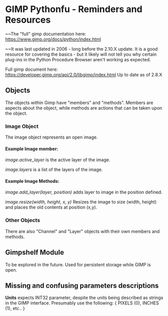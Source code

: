 # GIMP Pythonfu - Reminders and Resources

~~The "full" gimp documentation here: https://www.gimp.org/docs/python/index.html

~~It was last updated in 2006 - long before the 2.10.X update. It is a good resource for covering the basics - but it likely will not tell you why certain plug-ins in the Python Procedure Browser aren't working as expected. 

Full gimp document here: https://developer.gimp.org/api/2.0/libgimp/index.html Up to date as of 2.8.X

## Objects

The objects within Gimp have "members" and "methods". Members are aspects about the object, while methods are actions that can be taken upon the object.

### Image Object

The image object represents an open image. 

#### Example Image member:
_image.active_layer_ is the active layer of the image. 

_image.layers_ is a list of the layers of the image.

#### Example Image Methods:
_image.add_layer(layer, position)_ adds layer to image in the position defined.

_image.resize(width, height, x, y)_ Resizes the image to size (width, height) and places the old contents at position (x,y).

### Other Objects
There are also "Channel" and "Layer" objects with their own members and methods.

## Gimpshelf Module
To be explored in the future. Used for persistent storage while GIMP is open.

## Missing and confusing parameters descriptions

**Units** expects INT32 parameter, despite the units being described as strings in the GIMP interface. Presumably use the following:  { PIXELS (0), INCHES (1), etc.. }
